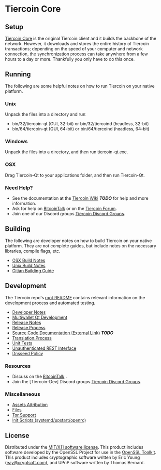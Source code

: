 Tiercoin Core
=====================

Setup
---------------------
[Tiercoin Core](http://Tiercoincoin.com) is the original Tiercoin client and it builds the backbone of the network. However, it downloads and stores the entire history of Tiercoin transactions; depending on the speed of your computer and network connection, the synchronization process can take anywhere from a few hours to a day or more. Thankfully you only have to do this once.

Running
---------------------
The following are some helpful notes on how to run Tiercoin on your native platform.

### Unix

Unpack the files into a directory and run:

- bin/32/tiercoin-qt (GUI, 32-bit) or bin/32/tiercoind (headless, 32-bit)
- bin/64/tiercoin-qt (GUI, 64-bit) or bin/64/tiercoind (headless, 64-bit)

### Windows

Unpack the files into a directory, and then run tiercoin-qt.exe.

### OSX

Drag Tiercoin-Qt to your applications folder, and then run Tiercoin-Qt.

### Need Help?

* See the documentation at the [Tiercoin Wiki](https://en.bitcoin.it/wiki/Main_Page) ***TODO***
for help and more information.
* Ask for help on [BitcoinTalk](https://bitcointalk.org/index.php) or on the [Tiercoin Forum](http://Tiercoincoin.com/).
* Join one of our Discord groups [Tiercoin Discord Groups](https://discord.gg/YcnvMqt).

Building
---------------------
The following are developer notes on how to build Tiercoin on your native platform. They are not complete guides, but include notes on the necessary libraries, compile flags, etc.

- [OSX Build Notes](build-osx.md)
- [Unix Build Notes](build-unix.md)
- [Gitian Building Guide](gitian-building.md)

Development
---------------------
The Tiercoin repo's [root README](https://github.com/eastcoastcrypto/Tiercoin/blob/master/README.md) contains relevant information on the development process and automated testing.

- [Developer Notes](developer-notes.md)
- [Multiwallet Qt Development](multiwallet-qt.md)
- [Release Notes](release-notes.md)
- [Release Process](release-process.md)
- [Source Code Documentation (External Link)](https://dev.visucore.com/bitcoin/doxygen/) ***TODO***
- [Translation Process](translation_process.md)
- [Unit Tests](unit-tests.md)
- [Unauthenticated REST Interface](REST-interface.md)
- [Dnsseed Policy](dnsseed-policy.md)

### Resources

* Discuss on the [BitcoinTalk](https://bitcointalk.org/index.php?topic=1262920.0) .
* Join the [Tiercoin-Dev] Discord groups [Tiercoin Discord Groups](https://discord.gg/YcnvMqt).

### Miscellaneous
- [Assets Attribution](assets-attribution.md)
- [Files](files.md)
- [Tor Support](tor.md)
- [Init Scripts (systemd/upstart/openrc)](init.md)

License
---------------------
Distributed under the [MIT/X11 software license](http://www.opensource.org/licenses/mit-license.php).
This product includes software developed by the OpenSSL Project for use in the [OpenSSL Toolkit](https://www.openssl.org/). This product includes
cryptographic software written by Eric Young ([eay@cryptsoft.com](mailto:eay@cryptsoft.com)), and UPnP software written by Thomas Bernard.
